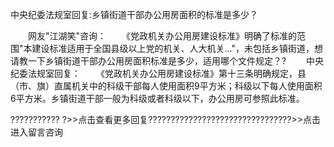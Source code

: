 中央纪委法规室回复:乡镇街道干部办公用房面积的标准是多少？









 　　网友"江湖笑"咨询：
　　《党政机关办公用房建设标准》明确了标准的范围"本建设标准适用于全国县级以上党的机关、人大机关..."，未包括乡镇街道，想请教一下乡镇街道干部办公用房面积标准是多少，适用哪个文件规定？?
　　中央纪委法规室回复：
　　《党政机关办公用房建设标准》第十三条明确规定，县（市、旗）直属机关中的科级干部每人使用面积9平方米；科级以下每人使用面积6平方米。乡镇街道干部一般为科级或者科级以下，办公用房可参照此标准。

???????????
?\>\>点击查看更多回复????????????????????????????????\>\>点击进入留言咨询
